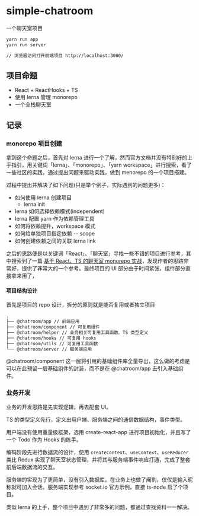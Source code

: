 # simple-chatroom

一个聊天室项目

```sh
yarn run app
yarn run server

// 浏览器访问打开前端项目 http://localhost:3000/
```

## 项目命题

- React + ReactHooks + TS
- 使用 lerna 管理 monorepo
- 一个全栈聊天室

## 记录

### monorepo 项目创建

拿到这个命题之后，首先对 lerna 进行一个了解，然而官方文档并没有特别好的上手指引，用关键词「lerna」、「monorepo」、「yarn workspace」进行搜索，看了一些社区的实践，通过提出问题来驱动实践，做到 menorepo 的一个项目搭建。

过程中提出并解决了如下问题(只是举个例子，实际遇到的问题更多)：

- 如何使用 lerna 创建项目
  - lerna init
- lerna 如何选择依赖模式(independent)
- lerna 配置 yarn 作为依赖管理工具
- 如何将依赖提升，workspace 模式
- 如何给单独项目指定依赖 -- scope
- 如何创建依赖之间的关联 lerna link

之后的思路便是以关键词「React」、「聊天室」寻找一些不错的项目进行参考，其中搜索到了一篇 [基于 React、TS 的聊天室 monorepo 实战](https://zhuanlan.zhihu.com/p/126364500)，发现作者的思路非常好，提供了非常大的一个参考。最终项目的 UI 部分由于时间紧张，组件部分直接拿来用了，

#### 项目结构设计

首先是项目的 repo 设计，拆分的原则就是能否复用或者独立项目

```txt
.
├── @chatroom/app // 前端应用
├── @chatroom/component // 可复用组件
├── @chatroom/helper // 业务相关可复用工具函数、TS 类型定义
├── @chatroom/hooks // 可复用 hooks
├── @chatroom/utils // 可复用工具函数
└── @chatroom/server // 服务端应用
```

@chatroom/component 这一层将引用的基础组件库全量导出，这么做的考虑是可以在此预留一层基础组件的封装，而不是在 @chatroom/app 去引入基础组件。

### 业务开发

业务的开发思路是先实现逻辑，再去配套 UI。

TS 的类型定义先行，定义出用户端、服务端之间的通信数据结构，事件类型。

用户端没有使用重量级框架，选用 create-react-app 进行项目初始化，并且写了一个 Todo 作为 Hooks 的练手。

编码阶段先进行数据流的设计，使用 `createContext`、`useContext`、`useReducer` 类比 Redux 实现了聊天室状态管理，并将其与服务端事件响应打通，完成了整套前后端数据流的交互。

服务端的实现为了更简单，没有引入数据库，在业务上也做了阉割，仅仅是输入昵称就可加入会话。服务端实现参考 socket.io 官方示例，直接 ts-node 启了个项目。

类似 lerna 的上手，整个项目中遇到了非常多的问题，都通过查找资料一一解决。
